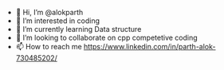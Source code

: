 - 👋 Hi, I’m @alokparth
- 👀 I’m interested in coding 
- 🌱 I’m currently learning Data structure
- 💞️ I’m looking to collaborate on cpp competetive coding
- 📫 How to reach me https://www.linkedin.com/in/parth-alok-730485202/

<!---
alokparth/alokparth is a ✨ special ✨ repository because its `README.md` (this file) appears on your GitHub profile.
You can click the Preview link to take a look at your changes.
--->
